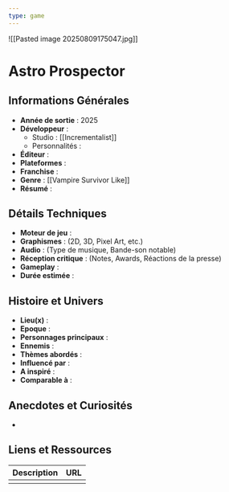 ```yaml
---
type: game
---
```

![[Pasted image 20250809175047.jpg]]
# Astro Prospector

## Informations Générales

- **Année de sortie** : 2025
- **Développeur** : 
	- Studio : [[Incrementalist]]
	- Personnalités : 
- **Éditeur** : 
- **Plateformes** : 
- **Franchise** : 
- **Genre** : [[Vampire Survivor Like]]
- **Résumé** : 

## Détails Techniques
- **Moteur de jeu** : 
- **Graphismes** : (2D, 3D, Pixel Art, etc.)
- **Audio** : (Type de musique, Bande-son notable)
- **Réception critique** : (Notes, Awards, Réactions de la presse)
- **Gameplay** :
- **Durée estimée** : 

## Histoire et Univers
- **Lieu(x)** : 
- **Epoque** : 
- **Personnages principaux** : 
- **Ennemis** :
- **Thèmes abordés** : 
- **Influencé par** :
- **A inspiré** : 
- **Comparable à** :
## Anecdotes et Curiosités
- 
## Liens et Ressources

| Description | URL |
| ----------- | --- |
|             |     |
